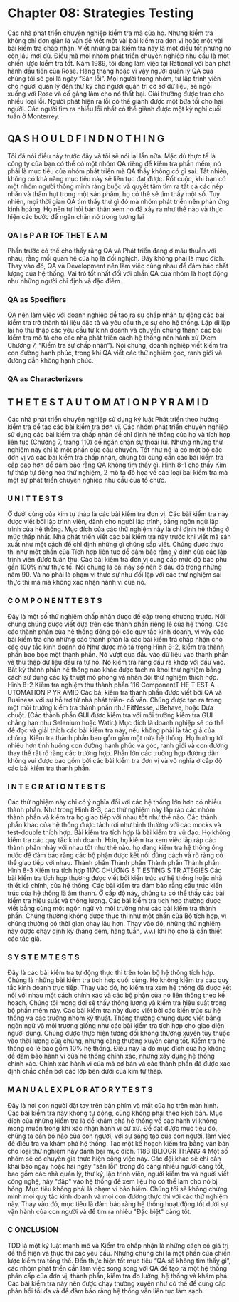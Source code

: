 # Chapter 08: Strategies Testing 
Các nhà phát triển chuyên nghiệp kiểm tra mã của họ. Nhưng kiểm tra không chỉ đơn giản là vấn đề
viết một vài bài kiểm tra đơn vị hoặc một vài bài kiểm tra chấp nhận. Viết những bài kiểm tra này là một điều tốt
nhưng nó còn lâu mới đủ. Điều mà mọi nhóm phát triển chuyên nghiệp
nhu cầu là một chiến lược kiểm tra tốt.
Năm 1989, tôi đang làm việc tại Rational với bản phát hành đầu tiên của Rose. Hàng tháng hoặc
vì vậy người quản lý QA của chúng tôi sẽ gọi là ngày “Săn lỗi”. Mọi người trong nhóm, từ
lập trình viên cho người quản lý đến thư ký cho người quản trị cơ sở dữ liệu, sẽ ngồi
xuống với Rose và cố gắng làm cho nó thất bại. Giải thưởng được trao cho nhiều loại
lỗi. Người phát hiện ra lỗi có thể giành được một bữa tối cho hai người. Các
người tìm ra nhiều lỗi nhất có thể giành được một kỳ nghỉ cuối tuần ở Monterrey.

## QA S H O U L D F I N D N O T H I N G
Tôi đã nói điều này trước đây và tôi sẽ nói lại lần nữa. Mặc dù thực tế là công ty của bạn
có thể có một nhóm QA riêng để kiểm tra phần mềm, nó phải là mục tiêu của
nhóm phát triển mà QA thấy không có gì sai.
Tất nhiên, không có khả năng mục tiêu này sẽ liên tục đạt được. Rốt cuộc, khi
bạn có một nhóm người thông minh ràng buộc và quyết tâm tìm ra tất cả
các nếp nhăn và thâm hụt trong một sản phẩm, họ có thể sẽ tìm thấy một số. Tuy nhiên, mọi
thời gian QA tìm thấy thứ gì đó mà nhóm phát triển nên phản ứng kinh hoàng. Họ
nên tự hỏi bản thân xem nó đã xảy ra như thế nào và thực hiện các bước để ngăn chặn nó trong tương lai

### QA I s P A R TOF THET E A M
Phần trước có thể cho thấy rằng QA và Phát triển đang ở
mâu thuẫn với nhau, rằng mối quan hệ của họ là đối nghịch. Đây không phải là mục đích.
Thay vào đó, QA và Development nên làm việc cùng nhau để đảm bảo chất lượng
của hệ thống. Vai trò tốt nhất đối với phần QA của nhóm là hoạt động như những người chỉ định
và đặc điểm.


### QA as Specifiers
QA nên làm việc với doanh nghiệp để tạo ra sự chấp nhận tự động
các bài kiểm tra trở thành tài liệu đặc tả và yêu cầu thực sự cho
hệ thống. Lặp đi lặp lại họ thu thập các yêu cầu từ kinh doanh và
chuyển chúng thành các bài kiểm tra mô tả cho các nhà phát triển cách hệ thống nên
hành xử (Xem Chương 7, “Kiểm tra sự chấp nhận”). Nói chung, doanh nghiệp viết
kiểm tra con đường hạnh phúc, trong khi QA viết các thử nghiệm góc, ranh giới và đường dẫn không hạnh phúc.

### QA as Characterizers



## T H E T E S T A U T O M AT I O N P Y R A M I D
Các nhà phát triển chuyên nghiệp sử dụng kỷ luật Phát triển theo hướng kiểm tra
để tạo các bài kiểm tra đơn vị. Các nhóm phát triển chuyên nghiệp sử dụng các bài kiểm tra chấp nhận để
chỉ định hệ thống của họ và tích hợp liên tục (Chương 7, trang 110) để
ngăn chặn sự thoái lui. Nhưng những thử nghiệm này chỉ là một phần của câu chuyện. Tốt như nó là
có một bộ các đơn vị và các bài kiểm tra chấp nhận, chúng tôi cũng cần các bài kiểm tra cấp cao hơn để
đảm bảo rằng QA không tìm thấy gì. Hình 8-1 cho thấy Kim tự tháp tự động hóa thử nghiệm, 2
mô tả đồ họa về các loại bài kiểm tra mà một sự phát triển chuyên nghiệp
nhu cầu của tổ chức.

### U N I T T E S T S
Ở dưới cùng của kim tự tháp là các bài kiểm tra đơn vị. Các bài kiểm tra này được viết bởi
lập trình viên, dành cho người lập trình, bằng ngôn ngữ lập trình của hệ thống.
Mục đích của các thử nghiệm này là chỉ định hệ thống ở mức thấp nhất. Nhà phát triển
viết các bài kiểm tra này trước khi viết mã sản xuất như một cách để chỉ định những gì chúng
sắp viết. Chúng được thực thi như một phần của Tích hợp liên tục để
đảm bảo rằng ý định của các lập trình viên được tuân thủ.
Các bài kiểm tra đơn vị cung cấp mức độ bao phủ gần 100% như thực tế. Nói chung là cái này
số nên ở đâu đó trong những năm 90. Và nó phải là phạm vi thực sự như
đối lập với các thử nghiệm sai thực thi mã mà không xác nhận hành vi của nó.

### C O M P O N E N T T E S T S
Đây là một số thử nghiệm chấp nhận được đề cập trong chương trước.
Nói chung chúng được viết dựa trên các thành phần riêng lẻ của hệ thống. Các
các thành phần của hệ thống đóng gói các quy tắc kinh doanh, vì vậy các bài kiểm tra cho những
các thành phần là các bài kiểm tra chấp nhận cho các quy tắc kinh doanh đó
Như được mô tả trong Hình 8-2, kiểm tra thành phần bao bọc một thành phần. Nó vượt qua đầu vào
dữ liệu vào thành phần và thu thập dữ liệu đầu ra từ nó. Nó kiểm tra rằng
đầu ra khớp với đầu vào. Bất kỳ thành phần hệ thống nào khác được tách ra khỏi
thử nghiệm bằng cách sử dụng các kỹ thuật mô phỏng và nhân đôi thử nghiệm thích hợp.
Hình 8-2 ​​Kiểm tra nghiệm thu thành phần
116
ComponentT HE T EST A UTOMATION P YR AMID
Các bài kiểm tra thành phần được viết bởi QA và Business với sự hỗ trợ từ nhà phát triển-
cố vấn. Chúng được tạo ra trong một môi trường kiểm tra thành phần như FitNesse,
JBehave, hoặc Dưa chuột. (Các thành phần GUI được kiểm tra với môi trường kiểm tra GUI
chẳng hạn như Selenium hoặc Watir.) Mục đích là doanh nghiệp sẽ có thể
để đọc và giải thích các bài kiểm tra này, nếu không phải là tác giả của chúng.
Kiểm tra thành phần bao gồm gần một nửa hệ thống. Họ hướng tới nhiều hơn
tình huống con đường hạnh phúc và góc, ranh giới và con đường thay thế rất rõ ràng
các trường hợp. Phần lớn các trường hợp đường dẫn không vui được bao gồm bởi các bài kiểm tra đơn vị và
vô nghĩa ở cấp độ các bài kiểm tra thành phần.

### I N T E G R AT I O N T E S T S
Các thử nghiệm này chỉ có ý nghĩa đối với các hệ thống lớn hơn có nhiều thành phần.
Như trong Hình 8-3, các thử nghiệm này lắp ráp các nhóm thành phần và kiểm tra
họ giao tiếp với nhau tốt như thế nào. Các thành phần khác của
hệ thống được tách rời như bình thường với các mocks và test-double thích hợp.
Bài kiểm tra tích hợp là bài kiểm tra vũ đạo. Họ không kiểm tra các quy tắc kinh doanh. Hơn,
họ kiểm tra xem việc lắp ráp các thành phần nhảy với nhau tốt như thế nào. họ đang
kiểm tra hệ thống ống nước để đảm bảo rằng các bộ phận được kết nối đúng cách và
rõ ràng có thể giao tiếp với nhau.
Thành phần
Thành phần
Thành phần
Thành phần
Hình 8-3 Kiểm tra tích hợp
117C CHƯƠNG 8
T ESTING S TR ATEGIES
Các bài kiểm tra tích hợp thường được viết bởi kiến ​​trúc sư hệ thống hoặc nhà thiết kế chính,
của hệ thống. Các bài kiểm tra đảm bảo rằng cấu trúc kiến ​​trúc của hệ thống là
âm thanh. Ở cấp độ này, chúng ta có thể thấy các bài kiểm tra hiệu suất và thông lượng.
Các bài kiểm tra tích hợp thường được viết bằng cùng một ngôn ngữ và môi trường
như các bài kiểm tra thành phần. Chúng thường không được thực thi như một phần của
Bộ tích hợp, vì chúng thường có thời gian chạy lâu hơn. Thay vào đó, những thử nghiệm này
được chạy định kỳ (hàng đêm, hàng tuần, v.v.) khi họ cho là cần thiết
các tác giả.

### S Y S T E M T E S T S
Đây là các bài kiểm tra tự động thực thi trên toàn bộ hệ thống tích hợp.
Chúng là những bài kiểm tra tích hợp cuối cùng. Họ không kiểm tra các quy tắc kinh doanh trực tiếp.
Thay vào đó, họ kiểm tra xem hệ thống đã được kết nối với nhau một cách chính xác và các bộ phận của nó
liên thông theo kế hoạch. Chúng tôi mong đợi sẽ thấy thông lượng và
kiểm tra hiệu suất trong bộ phần mềm này.
Các bài kiểm tra này được viết bởi các kiến trúc sư hệ thống và các trưởng nhóm kỹ thuật. Thông thường
chúng được viết bằng ngôn ngữ và môi trường giống như các bài kiểm tra tích hợp cho
giao diện người dùng. Chúng được thực hiện tương đối không thường xuyên tùy thuộc vào thời lượng của chúng,
nhưng càng thường xuyên càng tốt.
Kiểm tra hệ thống có lẽ bao gồm 10% hệ thống. Điều này là do mục đích của họ không
để đảm bảo hành vi của hệ thống chính xác, nhưng xây dựng hệ thống chính xác. Chính xác
hành vi của mã cơ bản và các thành phần đã được xác định chắc chắn
bởi các lớp bên dưới của kim tự tháp.
### M A N U A L E X P L O R AT O R Y T E S T S
Đây là nơi con người đặt tay trên bàn phím và mắt của họ trên
màn hình. Các bài kiểm tra này không tự động, cũng không phải theo kịch bản. Mục đích của những
kiểm tra là để khám phá hệ thống về các hành vi không mong muốn trong khi xác nhận
hành vi cư xử. Để đạt được mục tiêu đó, chúng ta cần bộ não của con người, với sự sáng tạo của con người,
làm việc để điều tra và khám phá hệ thống. Tạo một kế hoạch kiểm tra bằng văn bản cho
loại thử nghiệm này đánh bại mục đích.
118B IBLIOGR THÁNG 4
Một số nhóm sẽ có chuyên gia thực hiện công việc này. Các đội khác sẽ chỉ cần khai báo
ngày hoặc hai ngày "săn lỗi" trong đó càng nhiều người càng tốt, bao gồm
các nhà quản lý, thư ký, lập trình viên, người kiểm tra và người viết công nghệ, hãy "đập" vào
hệ thống để xem liệu họ có thể làm cho nó bị hỏng.
Mục tiêu không phải là phạm vi bảo hiểm. Chúng tôi sẽ không chứng minh mọi quy tắc kinh doanh và
mọi con đường thực thi với các thử nghiệm này. Thay vào đó, mục tiêu là đảm bảo rằng
hệ thống hoạt động tốt dưới sự vận hành của con người và để tìm ra nhiều
"Đặc biệt" càng tốt.


### C ONCLUSION
TDD là một kỷ luật mạnh mẽ và Kiểm tra chấp nhận là những cách có giá trị để thể hiện
và thực thi các yêu cầu. Nhưng chúng chỉ là một phần của chiến lược kiểm tra tổng thể. Đến
thực hiện tốt mục tiêu “QA sẽ không tìm thấy gì”, các nhóm phát triển cần
làm việc song song với QA để tạo ra một hệ thống phân cấp của đơn vị, thành phần,
kiểm tra đo lường, hệ thống và khám phá. Các bài kiểm tra này nên được chạy thường xuyên như
có thể để cung cấp phản hồi tối đa và để đảm bảo rằng hệ thống vẫn
liên tục làm sạch.